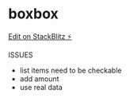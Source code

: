 # boxbox

[Edit on StackBlitz ⚡️](https://stackblitz.com/edit/cce-training-zxhcsz)

ISSUES

- list items need to be checkable
- add amount
- use real data
